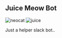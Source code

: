 ## Juice Meow Bot
![neocat](https://cachet.dunkirk.sh/emojis/neocat/r)
![juice](https://cachet.dunkirk.sh/emojis/juice/r)

Just a helper slack bot..